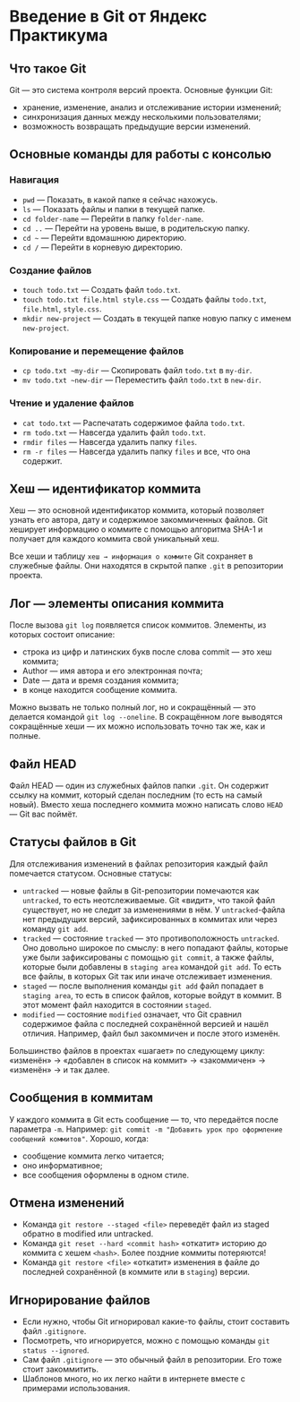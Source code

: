 # Введение в Git от Яндекс Практикума
## Что такое Git
Git — это система контроля версий проекта.
Основные функции Git:
* хранение, изменение, анализ и отслеживание истории изменений;
* синхронизация данных между несколькими пользователями;
* возможность возвращать предыдущие версии изменений.
## Основные команды для работы с консолью
### Навигация
* `pwd` — Показать, в какой папке я сейчас нахожусь.
* `ls` — Показать файлы и папки в текущей папке.
* `cd folder-name` — Перейти в папку `folder-name`.
* `cd ..` — Перейти на уровень выше, в родительскую папку.
* `cd ~` — Перейти вдомашнюю директорию.
* `cd /` — Перейти в корневую директорию.
### Создание файлов
* `touch todo.txt` — Создать файл `todo.txt`.
* `touch todo.txt file.html style.css` — Создать файлы `todo.txt`, `file.html`, `style.css`.
* `mkdir new-project` — Создать в текущей папке новую папку с именем `new-project`.
### Копирование и перемещение файлов
* `cp todo.txt ~my-dir` — Скопировать файл `todo.txt` в `my-dir`.
* `mv todo.txt ~new-dir` — Переместить файл `todo.txt` в `new-dir`.
### Чтение и удаление файлов
* `cat todo.txt` — Распечатать содержимое файла `todo.txt`.
* `rm todo.txt` — Навсегда удалить файл `todo.txt`.
* `rmdir files` — Навсегда удалить папку `files`.
* `rm -r files` — Навсегда удалить папку `files` и все, что она содержит.
## Хеш — идентификатор коммита
Хеш — это основной идентификатор коммита, который позволяет узнать его автора, дату и содержимое закоммиченных файлов. Git хеширует информацию о коммите с помощью алгоритма SHA-1 и получает для каждого коммита свой уникальный хеш.

Все хеши и таблицу `хеш → информация о коммите` Git сохраняет в служебные файлы. Они находятся в скрытой папке `.git` в репозитории проекта.
## Лог — элементы описания коммита
После вызова `git log` появляется список коммитов. Элементы, из которых состоит описание:
* строка из цифр и латинских букв после слова commit — это хеш коммита;
* Author — имя автора и его электронная почта;
* Date — дата и время создания коммита;
* в конце находится сообщение коммита.

Можно вызвать не только полный лог, но и сокращённый — это делается командой `git log --oneline`. В сокращённом логе выводятся сокращённые хеши — их можно использовать точно так же, как и полные.
## Файл HEAD
Файл HEAD — один из служебных файлов папки `.git`. Он содержит ссылку на коммит, который сделан последним (то есть на самый новый). Вместо хеша последнего коммита можно написать слово `HEAD` — Git вас поймёт.
## Статусы файлов в Git
Для отслеживания изменений в файлах репозитория каждый файл помечается статусом. Основные статусы:
* `untracked` — новые файлы в Git-репозитории помечаются как `untracked`, то есть неотслеживаемые. Git «видит», что такой файл существует, но не следит за изменениями в нём. У `untracked`-файла нет предыдущих версий, зафиксированных в коммитах или через команду `git add`.
* `tracked` — состояние `tracked` — это противоположность `untracked`. Оно довольно широкое по смыслу: в него попадают файлы, которые уже были зафиксированы с помощью `git commit`, а также файлы, которые были добавлены в `staging area` командой `git add`. То есть все файлы, в которых Git так или иначе отслеживает изменения.
* `staged` — после выполнения команды `git add` файл попадает в `staging area`, то есть в список файлов, которые войдут в коммит. В этот момент файл находится в состоянии `staged`.
* `modified` — состояние `modified` означает, что Git сравнил содержимое файла с последней сохранённой версией и нашёл отличия. Например, файл был закоммичен и после этого изменён.

Большинство файлов в проектах «шагает» по следующему циклу: «изменён» → «добавлен в список на коммит» → «закоммичен» → «изменён» → и так далее.
## Сообщения в коммитам
У каждого коммита в Git есть сообщение — то, что передаётся после параметра `-m`. Например: `git commit -m "Добавить урок про оформление сообщений коммитов"`. Хорошо, когда:
* сообщение коммита легко читается;
* оно информативное;
* все сообщения оформлены в одном стиле.
## Отмена изменений
* Команда `git restore --staged <file>` переведёт файл из staged обратно в modified или untracked.
* Команда `git reset --hard <commit hash>` «откатит» историю до коммита с хешем `<hash>`. Более поздние коммиты потеряются!
* Команда `git restore <file>` «откатит» изменения в файле до последней сохранённой (в коммите или в `staging`) версии.
## Игнорирование файлов
* Если нужно, чтобы Git игнорировал какие-то файлы, стоит составить файл `.gitignore`.
* Посмотреть, что игнорируется, можно с помощью команды `git status --ignored`.
* Сам файл `.gitignore` — это обычный файл в репозитории. Его тоже стоит закоммитить.
* Шаблонов много, но их легко найти в интернете вместе с примерами использования.
